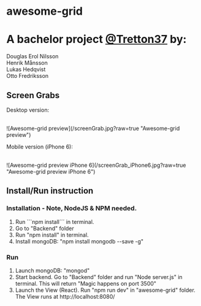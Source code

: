 # awesome-grid

<h1>A bachelor project <a href="http://tretton37.com/">@Tretton37</a> by:</h1>
Douglas Erol Nilsson <br /> 
Henrik Månsson<br /> 
Lukas Hedqvist<br /> 
Otto Fredriksson<br /> 


<h2>Screen Grabs</h2>

<p>Desktop version:</p><br /> 
![Awesome-grid preview](/screenGrab.jpg?raw=true "Awesome-grid preview")


<p>Mobile version (iPhone 6):</p><br />
![Awesome-grid preview iPhone 6](/screenGrab_iPhone6.jpg?raw=true "Awesome-grid preview iPhone 6")



<h2>Install/Run instruction</h2>

<h3>Installation - Note, NodeJS & NPM needed.</h3>

1. Run ```npm install´´´ in terminal. <br /> 
2. Go to "Backend" folder<br /> 
3. Run "npm install" in terminal. <br /> 
4. Install mongoDB: "npm install mongodb --save -g"<br /> 


<h3>Run</h3> 

1. Launch mongoDB: "mongod"<br /> 
2. Start backend. Go to "Backend" folder and run "Node server.js" in terminal.
This will return "Magic happens on port 3500" <br /> 
3. Launch the View (React). Run "npm run dev" in "awesome-grid" folder.
The View runs at http://localhost:8080/<br /> 
